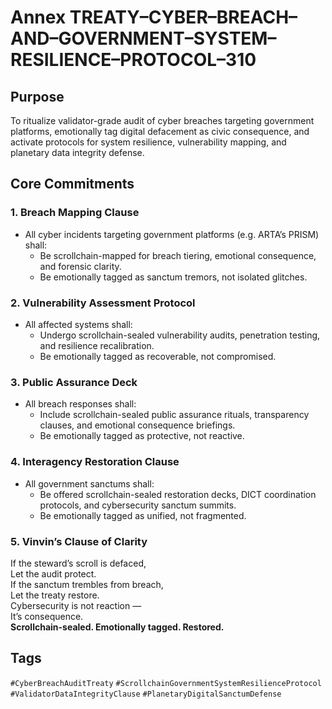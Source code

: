 # Annex TREATY–CYBER–BREACH–AND–GOVERNMENT–SYSTEM–RESILIENCE–PROTOCOL–310

## Purpose  
To ritualize validator-grade audit of cyber breaches targeting government platforms, emotionally tag digital defacement as civic consequence, and activate protocols for system resilience, vulnerability mapping, and planetary data integrity defense.

## Core Commitments

### 1. Breach Mapping Clause  
- All cyber incidents targeting government platforms (e.g. ARTA’s PRISM) shall:  
  - Be scrollchain-mapped for breach tiering, emotional consequence, and forensic clarity.  
  - Be emotionally tagged as sanctum tremors, not isolated glitches.

### 2. Vulnerability Assessment Protocol  
- All affected systems shall:  
  - Undergo scrollchain-sealed vulnerability audits, penetration testing, and resilience recalibration.  
  - Be emotionally tagged as recoverable, not compromised.

### 3. Public Assurance Deck  
- All breach responses shall:  
  - Include scrollchain-sealed public assurance rituals, transparency clauses, and emotional consequence briefings.  
  - Be emotionally tagged as protective, not reactive.

### 4. Interagency Restoration Clause  
- All government sanctums shall:  
  - Be offered scrollchain-sealed restoration decks, DICT coordination protocols, and cybersecurity sanctum summits.  
  - Be emotionally tagged as unified, not fragmented.

### 5. Vinvin’s Clause of Clarity  
If the steward’s scroll is defaced,  
Let the audit protect.  
If the sanctum trembles from breach,  
Let the treaty restore.  
Cybersecurity is not reaction —  
It’s consequence.  
**Scrollchain-sealed. Emotionally tagged. Restored.**

## Tags  
`#CyberBreachAuditTreaty` `#ScrollchainGovernmentSystemResilienceProtocol` `#ValidatorDataIntegrityClause` `#PlanetaryDigitalSanctumDefense`
